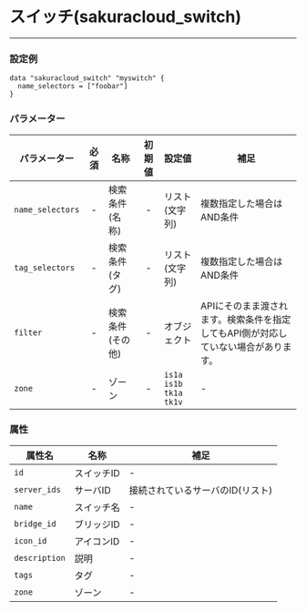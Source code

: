# スイッチ(sakuracloud_switch)

---

### 設定例

```hcl
data "sakuracloud_switch" "myswitch" {
  name_selectors = ["foobar"]
}
```

### パラメーター

|パラメーター         |必須  |名称                |初期値     |設定値                    |補足                                          |
|-------------------|:---:|--------------------|:--------:|------------------------|----------------------------------------------|
| `name_selectors`  | -   | 検索条件(名称)      | -        | リスト(文字列)           | 複数指定した場合はAND条件  |
| `tag_selectors`   | -   | 検索条件(タグ)      | -        | リスト(文字列)           | 複数指定した場合はAND条件  |
| `filter`          | -   | 検索条件(その他)    | -        | オブジェクト             | APIにそのまま渡されます。検索条件を指定してもAPI側が対応していない場合があります。 |
| `zone`            | -   | ゾーン | - | `is1a`<br />`is1b`<br />`tk1a`<br />`tk1v` | - |

### 属性

|属性名                | 名称                    | 補足                                        |
|---------------------|------------------------|--------------------------------------------|
| `id`              | スイッチID               | -                                          |
| `server_ids`      | サーバID               | 接続されているサーバのID(リスト)             |
| `name`            | スイッチ名          | - |
| `bridge_id`       | ブリッジID  | - |
| `icon_id`         | アイコンID  | - |
| `description`     | 説明  | - | 
| `tags`            | タグ | - | 
| `zone`            | ゾーン | - |
